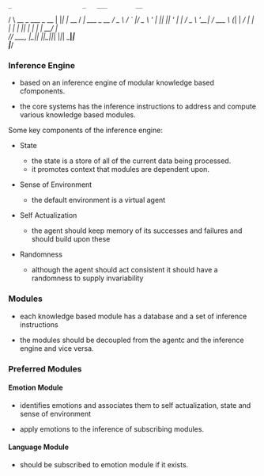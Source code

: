 

    _                    _   ___        __           
   / \   __ _  ___ _ __ | |_|_ _|_ __  / _| ___ _ __ 
  / _ \ / _` |/ _ \ '_ \| __|| || '_ \| |_ / _ \ '__|
 / ___ \ (_| |  __/ | | | |_ | || | | |  _|  __/ |   
/_/   \_\__, |\___|_| |_|\__|___|_| |_|_|  \___|_|   
        |___/                                        

### Inference Engine

* based on an inference engine of modular knowledge based cfomponents.

* the core systems has the inference instructions to address and compute various knowledge based modules.

Some key components of the inference engine:

* State

  - the state is a store of all of the current data being processed. 
  - it promotes context that modules are dependent upon.

* Sense of Environment

  - the default environment is a virtual agent

* Self Actualization

  - the agent should keep memory of its successes and failures and should build upon these

* Randomness

  - although the agent should act consistent it should have a randomness to supply invariability

### Modules

* each knowledge based module has a database and a set of inference instructions

* the modules should be decoupled from the agentc and the inference engine and vice versa.

### Preferred Modules

#### Emotion Module

* identifies emotions and associates them to self actualization, state and sense of environment

* apply emotions to the inference of subscribing modules.

#### Language Module

* should be subscribed to emotion module if it exists.

